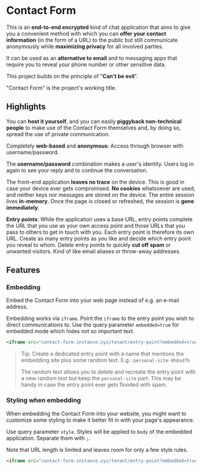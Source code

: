 # Contact Form

This is an **end-to-end encrypted** kind of chat application that aims to give you a convenient method with which you can **offer your contact information** (in the form of a URL) to the public but still communicate anonymously while **maximizing privacy** for all involved parties.

It can be used as an **alternative to email** and to messaging apps that require you to reveal your phone number or other sensitive data.

This project builds on the principle of "**Can't be evil**".

"Contact Form" is the project's working title.


## Highlights

You can **host it yourself**, and you can easily **piggyback non-technical people** to make use of the Contact Form themselves and, by doing so, spread the use of private communication.

Completely **web-based** and **anonymous**: Access through browser with username/password.

The **username/password** combination makes a user's identity.
Users log in again to see your reply and to continue the conversation.

The front-end application **leaves no trace** on the device.
This is good in case your device ever gets compromised.
**No cookies** whatsoever are used, and neither keys nor messages are stored on the device.
The entire session lives **in-memory**.
Once the page is closed or refreshed, the session is **gone immediately**.

**Entry points**:
While the application uses a base URL, entry points complete the URL that you use as your own access point and those URLs that you pass to others to get in touch with you.
Each entry point is therefore its own URL.
Create as many entry points as you like and decide which entry point you reveal to whom.
Delete entry points to quickly **cut off spam** or unwanted visitors.
Kind of like email aliases or throw-away addresses.


## Features

### Embedding

Embed the Contact Form into your web page instead of e.g. an e-mail address.

Embedding works via `iframe`.
Point the `iframe` to the entry point you wish to direct communications to.
Use the query parameter `embedded=true` for embedded mode which hides not so important text.

```html
<iframe src="contact-form-instance.xyz/tenant/entry-point?embedded=true"></iframe>
```

> Tip: Create a dedicated entry point with a name that mentions the embedding site plus some random text.
> E.g.: `personal-site-9h8sdfh`
>
> The random text allows you to delete and recreate the entry point with a new random text but keep the `personal-site` part.
> This may be handy in case the entry point ever gets flooded with spam.


### Styling when embedding

When embedding the Contact Form into your website, you might want to customize some styling to make it better fit in with your page's appearance.

Use query parameter `style`.
Styles will be applied to `body` of the embedded application.
Separate them with `;`.

Note that URL length is limited and leaves room for only a few style rules.

```html
<iframe src="contact-form-instance.xyz/tenant/entry-point?embedded=true&style=background-color:lightblue;font-family:serif"></iframe>
```

